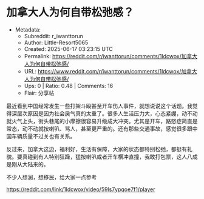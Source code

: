 # 加拿大人为何自带松弛感？

- Metadata:
  - Subreddit: r_iwanttorun
  - Author: Little-Resort5065
  - Created: 2025-06-17 03:23:15 UTC
  - Permalink: https://reddit.com/r/iwanttorun/comments/1ldcwox/加拿大人为何自带松弛感/
  - URL: https://www.reddit.com/r/iwanttorun/comments/1ldcwox/加拿大人为何自带松弛感/
  - Ups: 0 | Ratio: 0.48 | Comments: 16
  - Flair: 分享帖


最近看到中国经常发生一些打架斗殴甚至开车伤人事件，就想说说这个话题。我觉得深层次原因是因为社会戾气真的太重了。很多人生活压力大，心态紧绷，动不动就火气上头，街头巷尾的小摩擦很容易升级成大冲突。尤其是开车，路怒症简直是常态，动不动就按喇叭、骂人，甚至更严重的。还有那些交通事故，感觉很多跟中国车辆质量不过关也有关系。

反过来，加拿大这边，福利好，生活有保障，大家的状态都特别松弛，都挺有礼貌。要真碰到有人特别狂躁，猛按喇叭或者开车横冲直撞，我敢打包票，这人八成是刚从大陆来的。

不少人想润，想移民，给大家一点参考

<https://reddit.com/link/1ldcwox/video/59ls7ypqoe7f1/player>

